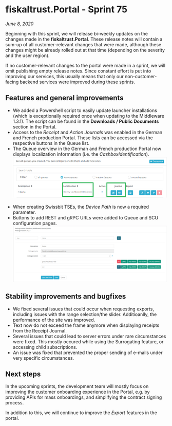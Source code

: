 # fiskaltrust.Portal - Sprint 75
_June 8, 2020_

Beginning with this sprint, we will release bi-weekly updates on the changes made in the **fiskaltrust.Portal**. These release notes will contain a sum-up of all customer-relevant changes that were made, although these changes might be already rolled out at that time (depending on the severity and the user region).

If no customer-relevant changes to the portal were made in a sprint, we will omit publishing empty release notes. Since constant effort is put into improving our services, this usually means that only our non-customer-facing backend services were improved during these sprints.

## Features and general improvements
- We added a Powershell script to easily update launcher installations (which is exceptionally required once when updating to the Middleware 1.3.1). The script can be found in the **Downloads / Public Documents** section in the Portal.
- Access to the _Receipt_ and _Action Journals_ was enabled in the German and French production Portal. These lists can be accessed via the respective buttons in the Queue list.
- The Queue overview in the German and French production Portal now displays localization information (i.e. the _CashboxIdentification_).<br />
![queue-journals-localization](images/sprint-75/queue-list.png)<br /><br />
- When creating Swissbit TSEs, the _Device Path_ is now a required parameter.
- Buttons to add REST and gRPC URLs were added to Queue and SCU configuration pages.<br />
![queue-urls](images/sprint-75/queue-url-buttons.png)

## Stability improvements and bugfixes
- We fixed several issues that could occur when requesting exports, including issues with the range selection/the slider. Additioanlly, the performance of the site was improved. 
- Text now do not exceed the frame anymore when displaying receipts from the Receipt Journal.
- Several issues that could lead to server errors under rare circumstances were fixed. This mostly occured while using the Surrogating feature, or accessing child subscriptions.
- An issue was fixed that prevented the proper sending of e-mails under very specific circumstances.

## Next steps
In the upcoming sprints, the development team will mostly focus on improving the customer onboarding experience in the Portal, e.g. by providing APIs for mass onboardings, and simplifying the contract signing process.

In addition to this, we will continue to improve the _Export_ features in the portal. 